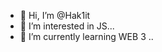 - 👋 Hi, I’m @Hak1it
- 👀 I’m interested in JS...
- 🌱 I’m currently learning WEB 3 ..

<!---
Hak1it/Hak1it is a ✨ special ✨ repository because its `README.md` (this file) appears on your GitHub profile.
You can click the Preview link to take a look at your changes.
--->
